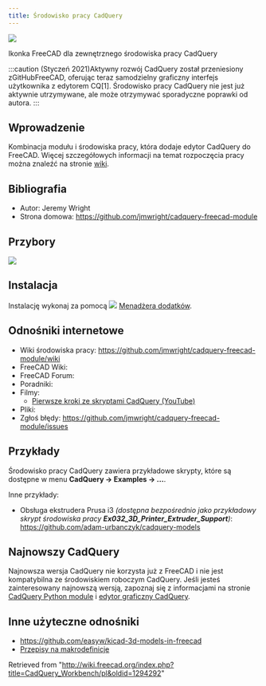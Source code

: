 ```yaml
---
title: Środowisko pracy CadQuery
---
```

![](/images/Cadquery_module_workbench_icon.svg)

Ikonka FreeCAD dla zewnętrznego środowiska pracy CadQuery

:::caution
(Styczeń 2021)Aktywny rozwój CadQuery został przeniesiony zGitHubFreeCAD, oferując teraz samodzielny graficzny interfejs użytkownika z edytorem CQ[1].
Środowisko pracy CadQuery nie jest już aktywnie utrzymywane, ale może otrzymywać sporadyczne poprawki od autora.
:::

## Wprowadzenie

Kombinacja modułu i środowiska pracy, która dodaje edytor CadQuery do FreeCAD. Więcej szczegółowych informacji na temat rozpoczęcia pracy można znaleźć na stronie [wiki](https://github.com/jmwright/cadquery-freecad-module/wiki).

## Bibliografia

* Autor: Jeremy Wright
* Strona domowa: <https://github.com/jmwright/cadquery-freecad-module>

## Przybory

![](/images/CadQuery-menu-vert.png)

## Instalacja

Instalację wykonaj za pomocą ![](/images/Std_AddonMgr.svg) [Menadżera dodatków](/Std_AddonMgr/pl "Std AddonMgr/pl").

## Odnośniki internetowe

* Wiki środowiska pracy: <https://github.com/jmwright/cadquery-freecad-module/wiki>
* FreeCAD Wiki:
* FreeCAD Forum:
* Poradniki:
* Filmy:
  + [Pierwsze kroki ze skryptami CadQuery (YouTube)](https://www.youtube.com/watch?v=lxhBNOE7GVs)
* Pliki:
* Zgłoś błędy: <https://github.com/jmwright/cadquery-freecad-module/issues>

## Przykłady

Środowisko pracy CadQuery zawiera przykładowe skrypty, które są dostępne w menu **CadQuery → Examples → ...**.

Inne przykłady:

* Obsługa ekstrudera Prusa i3 *(dostępna bezpośrednio jako przykładowy skrypt środowiska pracy **Ex032\_3D\_Printer\_Extruder\_Support**)*: <https://github.com/adam-urbanczyk/cadquery-models>

## Najnowszy CadQuery

Najnowsza wersja CadQuery nie korzysta już z FreeCAD i nie jest kompatybilna ze środowiskiem roboczym CadQuery. Jeśli jesteś zainteresowany najnowszą wersją, zapoznaj się z informacjami na stronie [CadQuery Python module](https://github.com/CadQuery/cadquery) i [edytor graficzny CadQuery](https://github.com/CadQuery/CQ-editor).

## Inne użyteczne odnośniki

* <https://github.com/easyw/kicad-3d-models-in-freecad>
* [Przepisy na makrodefinicje](/Macros_recipes/pl "Macros recipes/pl")

Retrieved from "<http://wiki.freecad.org/index.php?title=CadQuery_Workbench/pl&oldid=1294292>"
